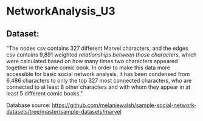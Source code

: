 # NetworkAnalysis_U3

## Dataset:
"The nodes csv contains 327 different Marvel characters, and the edges csv contains 9,891 weighted *relationships between those characters*, which were calculated based on how many times two characters appeared together in the same comic book. In order to make this data more accessible for basic social network analysis, it has been condensed from 6,486 characters to only the top 327 most connected characters, who are connected to at least 8 other characters and with whom they appear in at least 5 different comic books."

Database source: https://github.com/melaniewalsh/sample-social-network-datasets/tree/master/sample-datasets/marvel